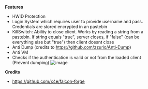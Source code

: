 **Features**
- HWID Protection
- Login System which requires user to provide username and pass. Credentials are stored encrypted in an pastebin
- KillSwitch: Ability to close client. Works by reading a string from a pastebin. If string equals "true", server closes, if "false" (can be everything else but "true") then client doesnt close
- Anti Dump (credits to https://github.com/zzurio/Anti-Dump)
- Anti VM
- Checks if the authentication is valid or not from the loaded client (Prevent dumping)
![image](https://github.com/redvx/secure-loader/assets/72520365/aec0a3f6-4f76-4661-9cb8-837da6613018)


**Credits**
- https://github.com/x4e/falcon-forge
